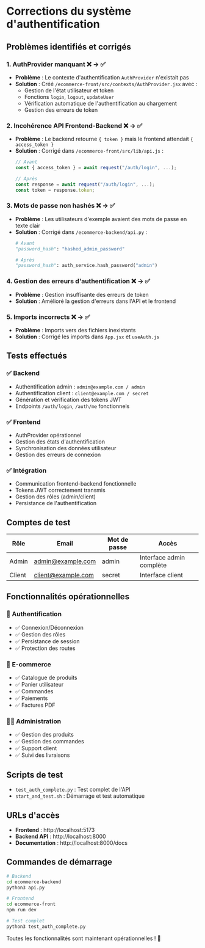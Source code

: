 # Corrections du système d'authentification

## Problèmes identifiés et corrigés

### 1. **AuthProvider manquant** ❌ → ✅
- **Problème** : Le contexte d'authentification `AuthProvider` n'existait pas
- **Solution** : Créé `/ecommerce-front/src/contexts/AuthProvider.jsx` avec :
  - Gestion de l'état utilisateur et token
  - Fonctions `login`, `logout`, `updateUser`
  - Vérification automatique de l'authentification au chargement
  - Gestion des erreurs de token

### 2. **Incohérence API Frontend-Backend** ❌ → ✅
- **Problème** : Le backend retourne `{ token }` mais le frontend attendait `{ access_token }`
- **Solution** : Corrigé dans `/ecommerce-front/src/lib/api.js` :
  ```javascript
  // Avant
  const { access_token } = await request("/auth/login", ...);
  
  // Après
  const response = await request("/auth/login", ...);
  const token = response.token;
  ```

### 3. **Mots de passe non hashés** ❌ → ✅
- **Problème** : Les utilisateurs d'exemple avaient des mots de passe en texte clair
- **Solution** : Corrigé dans `/ecommerce-backend/api.py` :
  ```python
  # Avant
  "password_hash": "hashed_admin_password"
  
  # Après
  "password_hash": auth_service.hash_password("admin")
  ```

### 4. **Gestion des erreurs d'authentification** ❌ → ✅
- **Problème** : Gestion insuffisante des erreurs de token
- **Solution** : Amélioré la gestion d'erreurs dans l'API et le frontend

### 5. **Imports incorrects** ❌ → ✅
- **Problème** : Imports vers des fichiers inexistants
- **Solution** : Corrigé les imports dans `App.jsx` et `useAuth.js`

## Tests effectués

### ✅ Backend
- Authentification admin : `admin@example.com / admin`
- Authentification client : `client@example.com / secret`
- Génération et vérification des tokens JWT
- Endpoints `/auth/login`, `/auth/me` fonctionnels

### ✅ Frontend
- AuthProvider opérationnel
- Gestion des états d'authentification
- Synchronisation des données utilisateur
- Gestion des erreurs de connexion

### ✅ Intégration
- Communication frontend-backend fonctionnelle
- Tokens JWT correctement transmis
- Gestion des rôles (admin/client)
- Persistance de l'authentification

## Comptes de test

| Rôle | Email | Mot de passe | Accès |
|------|-------|--------------|-------|
| Admin | admin@example.com | admin | Interface admin complète |
| Client | client@example.com | secret | Interface client |

## Fonctionnalités opérationnelles

### 🔐 Authentification
- ✅ Connexion/Déconnexion
- ✅ Gestion des rôles
- ✅ Persistance de session
- ✅ Protection des routes

### 🛒 E-commerce
- ✅ Catalogue de produits
- ✅ Panier utilisateur
- ✅ Commandes
- ✅ Paiements
- ✅ Factures PDF

### 👨‍💼 Administration
- ✅ Gestion des produits
- ✅ Gestion des commandes
- ✅ Support client
- ✅ Suivi des livraisons

## Scripts de test

- `test_auth_complete.py` : Test complet de l'API
- `start_and_test.sh` : Démarrage et test automatique

## URLs d'accès

- **Frontend** : http://localhost:5173
- **Backend API** : http://localhost:8000
- **Documentation** : http://localhost:8000/docs

## Commandes de démarrage

```bash
# Backend
cd ecommerce-backend
python3 api.py

# Frontend
cd ecommerce-front
npm run dev

# Test complet
python3 test_auth_complete.py
```

Toutes les fonctionnalités sont maintenant opérationnelles ! 🎉
